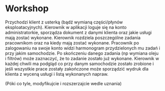 # Workshop
Przychodzi klient z usterką (bądź wymianą części/płynów eksploatacyjnych).
Kierownik w aplikacji loguje się na konto administratorkie, sporządza dokument z danymi klienta oraz jakie usługi mają zostać wykonane.
Kierownik rozdziela poszczególne zadania pracownikom oraz na kiedy mają zostać wykonane.
Pracownik po zalogowaniu na swoje konto widzi harmonogram przydzielonych mu zadań i przy jakim samochodzie.
Po skończeniu danego zadania (np wymiana oleju i filtrów) może zaznaczyć, że to zadanie zostało już wykonane.
Kierownik w każdej chwili ma podgląd co przy danym samochodzie zostało zrobione i jeśli wszystkie prace zostały zakończone może sporządzić wydruk dla klienta z wyceną usługi i listą wykonanych napraw.




(Póki co tyle, modyfikujcie i rozszerzajcie wedle uznania)
